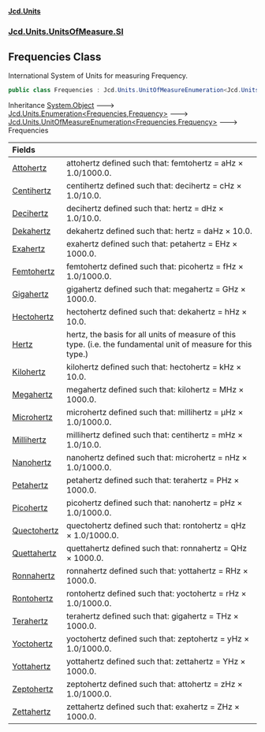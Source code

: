 #### [Jcd.Units](index.md 'index')
### [Jcd.Units.UnitsOfMeasure.SI](Jcd.Units.UnitsOfMeasure.SI.md 'Jcd.Units.UnitsOfMeasure.SI')

## Frequencies Class

International System of Units for measuring Frequency.

```csharp
public class Frequencies : Jcd.Units.UnitOfMeasureEnumeration<Jcd.Units.UnitsOfMeasure.SI.Frequencies, Jcd.Units.UnitTypes.Frequency>
```

Inheritance [System.Object](https://docs.microsoft.com/en-us/dotnet/api/System.Object 'System.Object') &#129106; [Jcd.Units.Enumeration&lt;](Enumeration_TEnumeration,T_.md 'Jcd.Units.Enumeration<TEnumeration,T>')[Frequencies](Frequencies.md 'Jcd.Units.UnitsOfMeasure.SI.Frequencies')[,](Enumeration_TEnumeration,T_.md 'Jcd.Units.Enumeration<TEnumeration,T>')[Frequency](Frequency.md 'Jcd.Units.UnitTypes.Frequency')[&gt;](Enumeration_TEnumeration,T_.md 'Jcd.Units.Enumeration<TEnumeration,T>') &#129106; [Jcd.Units.UnitOfMeasureEnumeration&lt;](UnitOfMeasureEnumeration_TEnumeration,T_.md 'Jcd.Units.UnitOfMeasureEnumeration<TEnumeration,T>')[Frequencies](Frequencies.md 'Jcd.Units.UnitsOfMeasure.SI.Frequencies')[,](UnitOfMeasureEnumeration_TEnumeration,T_.md 'Jcd.Units.UnitOfMeasureEnumeration<TEnumeration,T>')[Frequency](Frequency.md 'Jcd.Units.UnitTypes.Frequency')[&gt;](UnitOfMeasureEnumeration_TEnumeration,T_.md 'Jcd.Units.UnitOfMeasureEnumeration<TEnumeration,T>') &#129106; Frequencies

| Fields | |
| :--- | :--- |
| [Attohertz](Frequencies.Attohertz.md 'Jcd.Units.UnitsOfMeasure.SI.Frequencies.Attohertz') | attohertz defined such that: femtohertz = aHz × 1.0/1000.0. |
| [Centihertz](Frequencies.Centihertz.md 'Jcd.Units.UnitsOfMeasure.SI.Frequencies.Centihertz') | centihertz defined such that: decihertz = cHz × 1.0/10.0. |
| [Decihertz](Frequencies.Decihertz.md 'Jcd.Units.UnitsOfMeasure.SI.Frequencies.Decihertz') | decihertz defined such that: hertz = dHz × 1.0/10.0. |
| [Dekahertz](Frequencies.Dekahertz.md 'Jcd.Units.UnitsOfMeasure.SI.Frequencies.Dekahertz') | dekahertz defined such that: hertz = daHz × 10.0. |
| [Exahertz](Frequencies.Exahertz.md 'Jcd.Units.UnitsOfMeasure.SI.Frequencies.Exahertz') | exahertz defined such that: petahertz = EHz × 1000.0. |
| [Femtohertz](Frequencies.Femtohertz.md 'Jcd.Units.UnitsOfMeasure.SI.Frequencies.Femtohertz') | femtohertz defined such that: picohertz = fHz × 1.0/1000.0. |
| [Gigahertz](Frequencies.Gigahertz.md 'Jcd.Units.UnitsOfMeasure.SI.Frequencies.Gigahertz') | gigahertz defined such that: megahertz = GHz × 1000.0. |
| [Hectohertz](Frequencies.Hectohertz.md 'Jcd.Units.UnitsOfMeasure.SI.Frequencies.Hectohertz') | hectohertz defined such that: dekahertz = hHz × 10.0. |
| [Hertz](Frequencies.Hertz.md 'Jcd.Units.UnitsOfMeasure.SI.Frequencies.Hertz') | hertz, the basis for all units of measure of this type. (i.e. the fundamental unit of measure for this type.) |
| [Kilohertz](Frequencies.Kilohertz.md 'Jcd.Units.UnitsOfMeasure.SI.Frequencies.Kilohertz') | kilohertz defined such that: hectohertz = kHz × 10.0. |
| [Megahertz](Frequencies.Megahertz.md 'Jcd.Units.UnitsOfMeasure.SI.Frequencies.Megahertz') | megahertz defined such that: kilohertz = MHz × 1000.0. |
| [Microhertz](Frequencies.Microhertz.md 'Jcd.Units.UnitsOfMeasure.SI.Frequencies.Microhertz') | microhertz defined such that: millihertz = μHz × 1.0/1000.0. |
| [Millihertz](Frequencies.Millihertz.md 'Jcd.Units.UnitsOfMeasure.SI.Frequencies.Millihertz') | millihertz defined such that: centihertz = mHz × 1.0/10.0. |
| [Nanohertz](Frequencies.Nanohertz.md 'Jcd.Units.UnitsOfMeasure.SI.Frequencies.Nanohertz') | nanohertz defined such that: microhertz = nHz × 1.0/1000.0. |
| [Petahertz](Frequencies.Petahertz.md 'Jcd.Units.UnitsOfMeasure.SI.Frequencies.Petahertz') | petahertz defined such that: terahertz = PHz × 1000.0. |
| [Picohertz](Frequencies.Picohertz.md 'Jcd.Units.UnitsOfMeasure.SI.Frequencies.Picohertz') | picohertz defined such that: nanohertz = pHz × 1.0/1000.0. |
| [Quectohertz](Frequencies.Quectohertz.md 'Jcd.Units.UnitsOfMeasure.SI.Frequencies.Quectohertz') | quectohertz defined such that: rontohertz = qHz × 1.0/1000.0. |
| [Quettahertz](Frequencies.Quettahertz.md 'Jcd.Units.UnitsOfMeasure.SI.Frequencies.Quettahertz') | quettahertz defined such that: ronnahertz = QHz × 1000.0. |
| [Ronnahertz](Frequencies.Ronnahertz.md 'Jcd.Units.UnitsOfMeasure.SI.Frequencies.Ronnahertz') | ronnahertz defined such that: yottahertz = RHz × 1000.0. |
| [Rontohertz](Frequencies.Rontohertz.md 'Jcd.Units.UnitsOfMeasure.SI.Frequencies.Rontohertz') | rontohertz defined such that: yoctohertz = rHz × 1.0/1000.0. |
| [Terahertz](Frequencies.Terahertz.md 'Jcd.Units.UnitsOfMeasure.SI.Frequencies.Terahertz') | terahertz defined such that: gigahertz = THz × 1000.0. |
| [Yoctohertz](Frequencies.Yoctohertz.md 'Jcd.Units.UnitsOfMeasure.SI.Frequencies.Yoctohertz') | yoctohertz defined such that: zeptohertz = yHz × 1.0/1000.0. |
| [Yottahertz](Frequencies.Yottahertz.md 'Jcd.Units.UnitsOfMeasure.SI.Frequencies.Yottahertz') | yottahertz defined such that: zettahertz = YHz × 1000.0. |
| [Zeptohertz](Frequencies.Zeptohertz.md 'Jcd.Units.UnitsOfMeasure.SI.Frequencies.Zeptohertz') | zeptohertz defined such that: attohertz = zHz × 1.0/1000.0. |
| [Zettahertz](Frequencies.Zettahertz.md 'Jcd.Units.UnitsOfMeasure.SI.Frequencies.Zettahertz') | zettahertz defined such that: exahertz = ZHz × 1000.0. |
